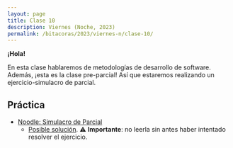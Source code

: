 ```yaml
---
layout: page
title: Clase 10
description: Viernes (Noche, 2023)
permalink: /bitacoras/2023/viernes-n/clase-10/
---
```



**¡Hola!**

En esta clase hablaremos de metodologías de desarrollo de software. Además, ¡esta es la clase pre-parcial! Así que estaremos realizando un ejercicio-simulacro de parcial.

## Práctica

- [Noodle: Simulacro de Parcial](https://docs.google.com/document/d/1-Qpv38kB29lNuzIi88TkTg4LGbO_iNijoVesZyvG5wM/edit#heading=h.3sssitpwxf4t)
   - [Posible solución](https://docs.google.com/document/d/1MLHePD5Sh37bBthZEx-sukcc4O6XV3r9g_Dxuwqq-Z0/edit#heading=h.hbopxauou1j5). ⚠️ **Importante**: no leerla sin antes haber intentado resolver el ejercicio. 
